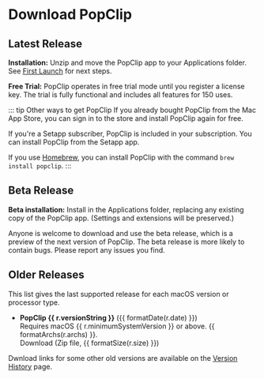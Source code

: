 <script setup>
import Button from '/components/Button.vue';
import Download from '/components/Download.vue';
import Link from "/components/Link.vue";
import { data } from "/components/data/releases.data";
import { formatDate, formatSize, formatArchs } from "/components/helpers/formatters";

const prod = data.production[0];
const beta = data.beta[0];
const pinned = data.production.filter((r) => r.pin);

</script>

# Download PopClip

## Latest Release

<Download
name="PopClip"
:ver="prod.versionString"
:date="prod.date"
:size="prod.size"
:os="prod.minimumSystemVersion"
:archs="prod.archs"
:url="prod.url"
notes="/changelog"
channel="production"
/>

**Installation:** Unzip and move the PopClip app to your Applications folder. See [First Launch](/guide/install#first-launch) for next steps.

**Free Trial:** PopClip operates in free trial mode until you register a license key. The trial is fully functional and includes all features for 150 uses.

::: tip Other ways to get PopClip
If you already bought PopClip from the <Link k="mas.storeUrl">Mac App Store</Link>, you can sign in to the store and install PopClip again for free.

If you're a <Link k="setapp.referralUrl">Setapp</Link> subscriber, PopClip is included in your subscription. You can install PopClip from the Setapp app.

If you use [Homebrew](https://brew.sh/), you can install PopClip with the command `brew install popclip`.
:::

## Beta Release

<Download
name="PopClip"
:ver="beta.versionString"
:date="beta.date"
:size="beta.size"
:os="beta.minimumSystemVersion"
:archs="beta.archs"
:url="beta.url"
notes="/changelog-beta"
channel="beta"
/>


**Beta installation:** Install in the Applications folder, replacing any existing copy of the PopClip app. (Settings and extensions will be preserved.)

Anyone is welcome to download and use the beta release, which is a preview of the next version of PopClip. The beta release is more likely to contain bugs. Please report any issues you find. 

## Older Releases

This list gives the last supported release for each macOS version or processor type.

<ul>
  <li v-for="r in pinned">
    <b>PopClip {{ r.versionString }}</b> ({{ formatDate(r.date) }})<br>
    Requires macOS {{ r.minimumSystemVersion }} or above. {{ formatArchs(r.archs) }}.<br>
    <a :href="r.url">Download</a> (Zip file, {{ formatSize(r.size) }})
  </li>
</ul>

Dwnload links for some other old versions are available on the [Version History](/changelog) page.
